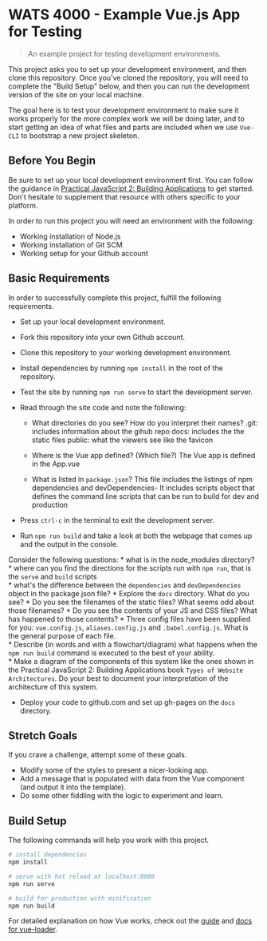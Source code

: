 # WATS 4000 - Example Vue.js App for Testing

> An example project for testing development environments.

This project asks you to set up your development environment, and then clone
this repository. Once you've cloned the repository, you will need to complete
the "Build Setup" below, and then you can run the development version of the
site on your local machine.

The goal here is to test your development environment to make sure it works
properly for the more complex work we will be doing later, and to start getting
an idea of what files and parts are included when we use `Vue-CLI` to
bootstrap a new project skeleton.

## Before You Begin

Be sure to set up your local development environment first. You can follow the
guidance in [Practical JavaScript 2: Building Applications](https://suwebdev.github.io/WATS-4000-gitbook/setting-up-workspace/) to get
started. Don't hesitate to supplement that resource with others specific to your
platform.

In order to run this project you will need an environment with the following:

* Working installation of Node.js
* Working installation of Git SCM
* Working setup for your Github account

## Basic Requirements
In order to successfully complete this project, fulfill the following
requirements.

* Set up your local development environment.
* Fork this repository into your own Github account.
* Clone this repository to your working development environment.
* Install dependencies by running `npm install` in the root of the repository.
* Test the site by running `npm run serve` to start the development server.

* Read through the site code and note the following:
    * What directories do you see? How do you interpret their names?
        .git: includes information about the gihub repo
        docs: includes the the static files
        public: what the viewers see like the favicon

    * Where is the Vue app defined? (Which file?)
        The Vue app is defined in the App.vue

    * What is listed in `package.json`?
        This file includes the listings of npm dependencies and devDependencies- It includes scripts object that defines the command line scripts that can be run to build for dev and production

* Press `ctrl-c` in the terminal to exit the development server.

* Run `npm run build` and take a look at both the webpage that comes up and the output in the console.  

Consider the following questions:
    * what is in the node_modules directory?
    * where can you find the directions for the scripts run with `npm run`, that is the `serve` and `build` scripts  
    * what's the difference between the `dependencies` and `devDependencies` object in the package.json file?
    * Explore the `docs` directory. What do you see?
    * Do you see the filenames of the static files? What seems odd about those filenames?
    * Do you see the contents of your JS and CSS files? What has happened to those contents?
    * Three config files have been supplied for you: `vue.config.js`, `aliases.config.js` and `.babel.config.js`. What is the general purpose of each file.  
    * Describe (in words and with a flowchart/diagram) what happens when the `npm run build` command is executed to the best of your ability.  
    * Make a diagram of the components of this system like the ones shown in the Practical JavaScript 2: Building Applications book `Types of Website Architectures`. Do your best to document your interpretation of the architecture of this system.
    
* Deploy your code to github.com and set up gh-pages on the `docs` directory.



## Stretch Goals
If you crave a challenge, attempt some of these goals.

* Modify some of the styles to present a nicer-looking app.
* Add a message that is populated with data from the Vue component (and output it into the template).
* Do some other fiddling with the logic to experiment and learn.

## Build Setup
The following commands will help you work with this project.

``` bash
# install dependencies
npm install

# serve with hot reload at localhost:8080
npm run serve

# build for production with minification
npm run build

```

For detailed explanation on how Vue works, check out the [guide](https://cli.vuejs.org/guide/) and [docs for vue-loader](https://cli.vuejs.org/config/#css-loaderoptions).
